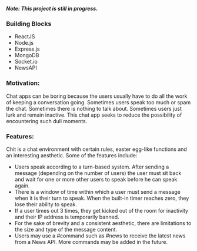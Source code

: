 **_Note: This project is still in progress._** 

### Building Blocks
* ReactJS    
* Node.js 
* Express.js  
* MongoDB 
* Socket.io
* NewsAPI

### Motivation:
Chat apps can be boring because the users usually have to do all the work of keeping a conversation going. Sometimes users speak too much or spam the chat. Sometimes there is nothing to talk about. Sometimes users just lurk and remain inactive. This chat app seeks to reduce the possibility of encountering such dull moments. 

### Features:
Chit is a chat environment with certain rules, easter egg-like functions and an interesting aesthetic. Some of the features include:
  * Users speak according to a turn-based system. After sending a message (depending on the number of users) the user must sit back and wait for one or more other users to speak before he can speak again.
  * There is a window of time within which a user must send a message when it is their turn to speak. When the built-in timer reaches zero, they lose their ability to speak.
  * If a user times out 3 times, they get kicked out of the room for inactivity and their IP address is temporarily banned.
  * For the sake of brevity and a consistent aesthetic, there are limitations to the size and type of the message content.
  * Users may use a #command such as #news to receive the latest news from a News API. More commands may be added in the future. 
